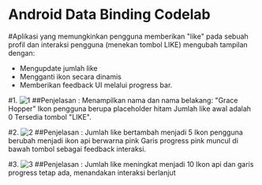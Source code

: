 Android Data Binding Codelab
=============================================
#Aplikasi yang memungkinkan pengguna memberikan "like" pada sebuah profil dan interaksi pengguna (menekan tombol LIKE) mengubah tampilan dengan:
- Mengupdate jumlah like
- Mengganti ikon secara dinamis
- Memberikan feedback UI melalui progress bar.

#1. ![1](https://github.com/user-attachments/assets/457cc910-2abd-4dbc-9dc5-ebc9ee8f1367)
##Penjelasan :
Menampilkan nama dan nama belakang: "Grace Hopper"
Ikon pengguna berupa placeholder hitam
Jumlah like awal adalah 0
Tersedia tombol "LIKE".

#2. ![2](https://github.com/user-attachments/assets/f3155ae8-999e-4b7f-a6d6-9a98badeea6b)
##Penjelasan :
Jumlah like bertambah menjadi 5
Ikon pengguna berubah menjadi ikon api berwarna pink
Garis progress pink muncul di bawah tombol sebagai feedback interaksi.

#3. ![3](https://github.com/user-attachments/assets/185ba8ce-0703-4f81-9ff7-7a949ddca1d7)
##Penjelasan :
Jumlah like meningkat menjadi 10
Ikon api dan garis progress tetap ada, menandakan interaksi berlanjut
